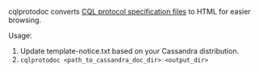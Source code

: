 cqlprotodoc converts
[CQL protocol specification files](https://github.com/apache/cassandra/tree/trunk/doc)
to HTML for easier browsing.

Usage:

1. Update template-notice.txt based on your Cassandra distribution.
2. `cqlprotodoc <path_to_cassandra_doc_dir> <output_dir>`